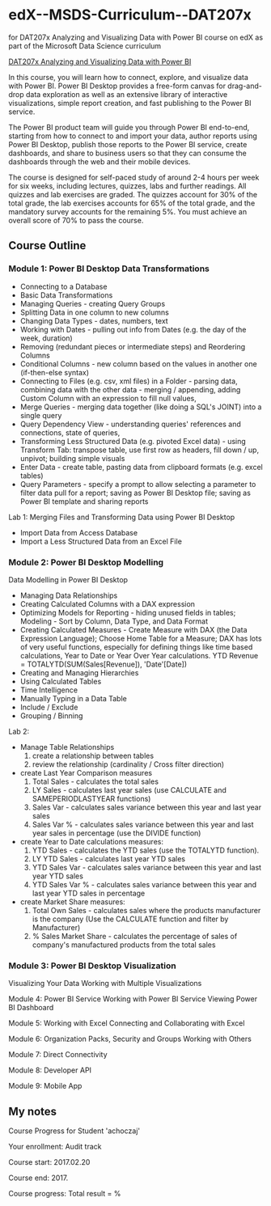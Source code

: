 # edX--MSDS-Curriculum--DAT207x
for DAT207x Analyzing and Visualizing Data with Power BI course on edX as part of the Microsoft Data Science curriculum

[DAT207x Analyzing and Visualizing Data with Power BI](https://courses.edx.org/courses/course-v1:Microsoft+DAT207x+1T2017/)

In this course, you will learn how to connect, explore, and visualize data with Power BI. Power BI Desktop provides a free-form canvas for drag-and-drop data exploration as well as an extensive library of interactive visualizations, simple report creation, and fast publishing to the Power BI service.

The Power BI product team will guide you through Power BI end-to-end, starting from how to connect to and import your data, author reports using Power BI Desktop, publish those reports to the Power BI service, create dashboards, and share to business users so that they can consume the dashboards through the web and their mobile devices.

The course is designed for self-paced study of around 2-4 hours per week for six weeks, including lectures, quizzes, labs and further readings. All quizzes and lab exercises are graded. The quizzes account for 30% of the total grade, the lab exercises accounts for 65% of the total grade, and the mandatory survey accounts for the remaining 5%. You must achieve an overall score of 70% to pass the course.


## Course Outline

### Module 1: Power BI Desktop Data Transformations
- Connecting to a Database
- Basic Data Transformations
- Managing Queries - creating Query Groups
- Splitting Data in one column to new columns
- Changing Data Types - dates, numbers, text
- Working with Dates - pulling out info from Dates (e.g. the day of the week, duration)
- Removing (redundant pieces or intermediate steps) and Reordering Columns
- Conditional Columns - new column based on the values in another one (if-then-else syntax)
- Connecting to Files (e.g. csv, xml files) in a Folder - parsing data, combining data with the other data - merging / appending, adding Custom Column with an expression to fill null values,     
- Merge Queries - merging data together (like doing a SQL's JOINT) into a single query
- Query Dependency View - understanding queries' references and connections, state of queries,
- Transforming Less Structured Data (e.g. pivoted Excel data) - using Transform Tab: transpose table, use first row as headers, fill down / up, unpivot; building simple visuals
- Enter Data - create table, pasting data from clipboard formats (e.g. excel tables)
- Query Parameters - specify a prompt to allow selecting a parameter to filter data pull for a report; saving as Power BI Desktop file; saving as Power BI template and sharing reports   

Lab 1: Merging Files and Transforming Data using Power BI Desktop
- Import Data from Access Database
- Import a Less Structured Data from an Excel File


### Module 2: Power BI Desktop Modelling
Data Modelling in Power BI Desktop
- Managing Data Relationships
- Creating Calculated Columns with a DAX expression
- Optimizing Models for Reporting - hiding unused fields in tables; Modeling - Sort by Column, Data Type, and Data Format
- Creating Calculated Measures - Create Measure with DAX (the Data Expression Language); Choose Home Table for a Measure;
DAX has lots of very useful functions, especially for defining things like time based calculations, Year to Date or Year Over Year calculations.
YTD Revenue = TOTALYTD(SUM(Sales[Revenue]), 'Date'[Date])
- Creating and Managing Hierarchies
- Using Calculated Tables
- Time Intelligence
- Manually Typing in a Data Table
- Include / Exclude
- Grouping / Binning

Lab 2:
- Manage Table Relationships
  1. create a relationship between tables
  2. review the relationship (cardinality  / Cross filter direction)
- create Last Year Comparison measures
  1. Total Sales - calculates the total sales
  2. LY Sales - calculates last year sales (use CALCULATE and SAMEPERIODLASTYEAR functions)
  3. Sales Var - calculates sales variance between this year and last year sales
  4. Sales Var % - calculates sales variance between this year and last year sales in percentage (use the DIVIDE function)
- create Year to Date calculations measures:
  1. YTD Sales - calculates the YTD sales (use the TOTALYTD function).
  2. LY YTD Sales - calculates last year YTD sales
  3. YTD Sales Var - calculates sales variance between this year and last year YTD sales
  4. YTD Sales Var % - calculates sales variance between this year and last year YTD sales in percentage
- create Market Share measures:
  1. Total Own Sales - calculates sales where the products manufacturer is the company (Use the CALCULATE function and filter by Manufacturer)
  2. % Sales Market Share - calculates the percentage of sales of company's manufactured products from the total sales


### Module 3: Power BI Desktop Visualization
Visualizing Your Data
Working with Multiple Visualizations

Module 4: Power BI Service
Working with Power BI Service
Viewing Power BI Dashboard

Module 5: Working with Excel
Connecting and Collaborating with Excel

Module 6: Organization Packs, Security and Groups
Working with Others

Module 7: Direct Connectivity

Module 8: Developer API

Module 9: Mobile App


## My notes

Course Progress for Student 'achoczaj'

Your enrollment: Audit track

Course start: 2017.02.20

Course end: 2017.

Course progress: Total result = %
